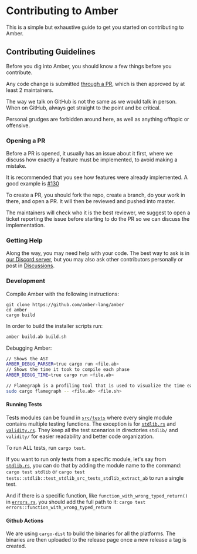 # Contributing to Amber

This is a simple but exhaustive guide to get you started on contributing to Amber.

## Contributing Guidelines

Before you dig into Amber, you should know a few things before you contribute.

Any code change is submitted [through a PR](https://github.com/amber-lang/Amber/pulls), which is then approved by at least 2 maintainers.

The way we talk on GitHub is not the same as we would talk in person. When on GitHub, always get straight to the point and be critical.

Personal grudges are forbidden around here, as well as anything offtopic or offensive.

### Opening a PR

Before a PR is opened, it usually has an issue about it first, where we discuss how exactly a feature must be implemented, to avoid making a mistake.

It is recommended that you see how features were already implemented. A good example is [#130](https://github.com/amber-lang/Amber/issues/130)

To create a PR, you should fork the repo, create a branch, do your work in there, and open a PR. It will then be reviewed and pushed into master.

The maintainers will check who it is the best reviewer, we suggest to open a ticket reporting the issue before starting to do the PR so we can discuss the implementation.

### Getting Help

Along the way, you may need help with your code. The best way to ask is in [our Discord server](https://discord.com/invite/cjHjxbsDvZ), but you may also ask other contributors personally or post in [Discussions](https://github.com/amber-lang/Amber/discussions).

### Development

Compile Amber with the following instructions:

```
git clone https://github.com/amber-lang/amber
cd amber
cargo build
```

In order to build the installer scripts run:

```bash
amber build.ab build.sh
```

Debugging Amber:
```bash
// Shows the AST
AMBER_DEBUG_PARSER=true cargo run <file.ab>
// Shows the time it took to compile each phase
AMBER_DEBUG_TIME=true cargo run <file.ab>

// Flamegraph is a profiling tool that is used to visualize the time each function took to execute
sudo cargo flamegraph -- <file.ab> <file.sh>
```

#### Running Tests

Tests modules can be found in [`src/tests`](https://github.com/amber-lang/amber/tree/master/src/tests) where every single module contains multiple testing functions. The exception is for [`stdlib.rs`](https://github.com/amber-lang/amber/blob/master/src/tests/stdlib.rs) and [`validity.rs`](https://github.com/amber-lang/amber/blob/master/src/tests/validity.rs). They keep all the test scenarios in directories `stdlib/` and `validity/` for easier readability and better code organization.

To run ALL tests, run `cargo test`.

If you want to run only tests from a specific module, let's say from [`stdlib.rs`](https://github.com/amber-lang/amber/blob/master/src/tests/stdlib.rs), you can do that by adding the module name to the command: `cargo test stdlib` or `cargo test tests::stdlib::test_stdlib_src_tests_stdlib_extract_ab` to run a single test.

And if there is a specific function, like `function_with_wrong_typed_return()` in [`errors.rs`](https://github.com/amber-lang/amber/blob/master/src/tests/errors.rs), you should add the full path to it: `cargo test errors::function_with_wrong_typed_return`

#### Github Actions

We are using `cargo-dist` to build the binaries for all the platforms. The binaries are then uploaded to the release page once a new release a tag is created.
